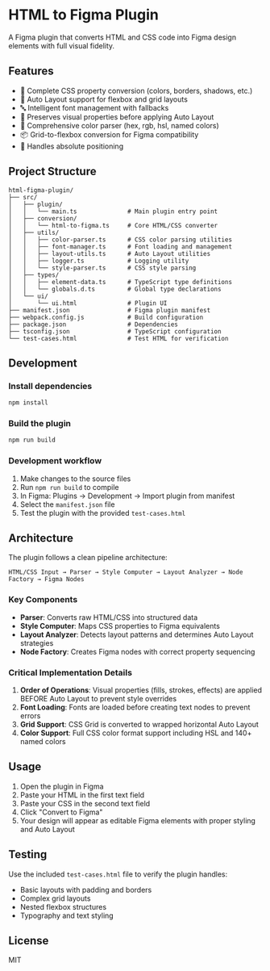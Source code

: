 # HTML to Figma Plugin

A Figma plugin that converts HTML and CSS code into Figma design elements with full visual fidelity.

## Features

- 🎨 Complete CSS property conversion (colors, borders, shadows, etc.)
- 📐 Auto Layout support for flexbox and grid layouts
- 🔤 Intelligent font management with fallbacks
- 🎯 Preserves visual properties before applying Auto Layout
- 🌈 Comprehensive color parser (hex, rgb, hsl, named colors)
- 📦 Grid-to-flexbox conversion for Figma compatibility
- 🔧 Handles absolute positioning

## Project Structure

```
html-figma-plugin/
├── src/
│   ├── plugin/
│   │   └── main.ts              # Main plugin entry point
│   ├── conversion/
│   │   └── html-to-figma.ts     # Core HTML/CSS converter
│   ├── utils/
│   │   ├── color-parser.ts      # CSS color parsing utilities
│   │   ├── font-manager.ts      # Font loading and management
│   │   ├── layout-utils.ts      # Auto Layout utilities
│   │   ├── logger.ts            # Logging utility
│   │   └── style-parser.ts      # CSS style parsing
│   ├── types/
│   │   ├── element-data.ts      # TypeScript type definitions
│   │   └── globals.d.ts         # Global type declarations
│   └── ui/
│       └── ui.html              # Plugin UI
├── manifest.json                # Figma plugin manifest
├── webpack.config.js            # Build configuration
├── package.json                 # Dependencies
├── tsconfig.json                # TypeScript configuration
└── test-cases.html              # Test HTML for verification
```

## Development

### Install dependencies
```bash
npm install
```

### Build the plugin
```bash
npm run build
```

### Development workflow
1. Make changes to the source files
2. Run `npm run build` to compile
3. In Figma: Plugins → Development → Import plugin from manifest
4. Select the `manifest.json` file
5. Test the plugin with the provided `test-cases.html`

## Architecture

The plugin follows a clean pipeline architecture:

```
HTML/CSS Input → Parser → Style Computer → Layout Analyzer → Node Factory → Figma Nodes
```

### Key Components

- **Parser**: Converts raw HTML/CSS into structured data
- **Style Computer**: Maps CSS properties to Figma equivalents
- **Layout Analyzer**: Detects layout patterns and determines Auto Layout strategies
- **Node Factory**: Creates Figma nodes with correct property sequencing

### Critical Implementation Details

1. **Order of Operations**: Visual properties (fills, strokes, effects) are applied BEFORE Auto Layout to prevent style overrides
2. **Font Loading**: Fonts are loaded before creating text nodes to prevent errors
3. **Grid Support**: CSS Grid is converted to wrapped horizontal Auto Layout
4. **Color Support**: Full CSS color format support including HSL and 140+ named colors

## Usage

1. Open the plugin in Figma
2. Paste your HTML in the first text field
3. Paste your CSS in the second text field
4. Click "Convert to Figma"
5. Your design will appear as editable Figma elements with proper styling and Auto Layout

## Testing

Use the included `test-cases.html` file to verify the plugin handles:
- Basic layouts with padding and borders
- Complex grid layouts
- Nested flexbox structures
- Typography and text styling

## License

MIT